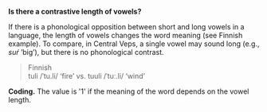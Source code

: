 **Is there a contrastive length of vowels?**

If there is a phonological opposition between short and long vowels in a language, the length of vowels changes the word meaning (see Finnish example). To compare, in Central Veps, a single vowel may sound long (e.g., _suŕ_ ’big’), but there is no phonological contrast.

>Finnish<br/>
>tuli /ˈtu.li/ ‘fire’ vs. tuuli /ˈtuː.li/ ‘wind’

**Coding.** The value is '1' if the meaning of the word depends on the vowel length.
